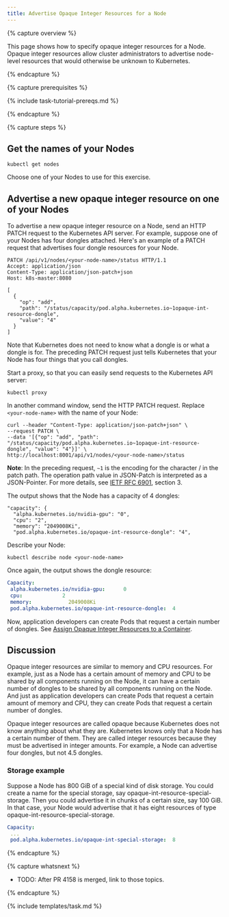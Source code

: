 ```yaml
---
title: Advertise Opaque Integer Resources for a Node
---
```



{% capture overview %}

This page shows how to specify opaque integer resources for a Node.
Opaque integer resources allow cluster administrators to advertise node-level
resources that would otherwise be unknown to Kubernetes.

{% endcapture %}


{% capture prerequisites %}

{% include task-tutorial-prereqs.md %}

{% endcapture %}


{% capture steps %}

## Get the names of your Nodes

```shell
kubectl get nodes
```

Choose one of your Nodes to use for this exercise.

## Advertise a new opaque integer resource on one of your Nodes

To advertise a new opaque integer resource on a Node, send an HTTP PATCH request to
the Kubernetes API server. For example, suppose one of your Nodes has four dongles
attached. Here's an example of a PATCH request that advertises four dongle resources
for your Node.

```shell
PATCH /api/v1/nodes/<your-node-name>/status HTTP/1.1
Accept: application/json
Content-Type: application/json-patch+json
Host: k8s-master:8080

[
  {
    "op": "add",
    "path": "/status/capacity/pod.alpha.kubernetes.io~1opaque-int-resource-dongle",
    "value": "4"
  }
]
```

Note that Kubernetes does not need to know what a dongle is or what a dongle is for.
The preceding PATCH request just tells Kubernetes that your Node has four things that
you call dongles.

Start a proxy, so that you can easily send requests to the Kubernetes API server:

```
kubectl proxy
```

In another command window, send the HTTP PATCH request.
Replace `<your-node-name>` with the name of your Node:

```shell
curl --header "Content-Type: application/json-patch+json" \
--request PATCH \
--data '[{"op": "add", "path": "/status/capacity/pod.alpha.kubernetes.io~1opaque-int-resource-dongle", "value": "4"}]' \
http://localhost:8001/api/v1/nodes/<your-node-name>/status
```

**Note**: In the preceding request, `~1` is the encoding for the character / in
the patch path. The operation path value in JSON-Patch is interpreted as a
JSON-Pointer. For more details, see
[IETF RFC 6901](https://tools.ietf.org/html/rfc6901), section 3.

The output shows that the Node has a capacity of 4 dongles:

```
"capacity": {
  "alpha.kubernetes.io/nvidia-gpu": "0",
  "cpu": "2",
  "memory": "2049008Ki",
  "pod.alpha.kubernetes.io/opaque-int-resource-dongle": "4",
```

Describe your Node:

```
kubectl describe node <your-node-name>
```

Once again, the output shows the dongle resource:

```yaml
Capacity:
 alpha.kubernetes.io/nvidia-gpu:      0
 cpu:             2
 memory:            2049008Ki
 pod.alpha.kubernetes.io/opaque-int-resource-dongle:  4
```

Now, application developers can create Pods that request a certain
number of dongles. See
[Assign Opaque Integer Resources to a Container](/docs/tasks/configure-pod-container/opaque-integer-resource/).

## Discussion

Opaque integer resources are similar to memory and CPU resources. For example,
just as  a Node has a certain amount of memory and CPU to be shared by all components
running on the Node, it can have a certain number of dongles to be shared
by all components running on the Node. And just as application developers
can create Pods that request a certain amount of memory and CPU, they can
create Pods that request a certain number of dongles.

Opaque integer resources are called opaque because Kubernetes does not
know anything about what they are. Kubernetes knows only that a Node
has a certain number of them. They are called integer resources because
they must be advertised in integer amounts. For example, a Node can advertise
four dongles, but not 4.5 dongles.

### Storage example

Suppose a Node has 800 GiB of a special kind of disk storage. You could
create a name for the special storage, say opaque-int-resource-special-storage.
Then you could advertise it in chunks of a certain size, say 100 GiB. In that case, 
your Node would advertise that it has eight resources of type
opaque-int-resource-special-storage.

```yaml
Capacity:
 ...
 pod.alpha.kubernetes.io/opaque-int-special-storage:  8
```

{% endcapture %}

{% capture whatsnext %}

* TODO: After PR 4158 is merged, link to those topics.

{% endcapture %}


{% include templates/task.md %}
